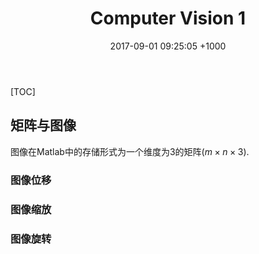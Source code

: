 ﻿---
layout: postarticle
title: Computer Vision 1
date: 2017-09-01 09:25:05 +1000
categories: ComputerVision
comments: true
---

    
[TOC]

## 矩阵与图像   
图像在Matlab中的存储形式为一个维度为3的矩阵($m\times n\times 3$).
  
### 图像位移  


### 图像缩放  


### 图像旋转


